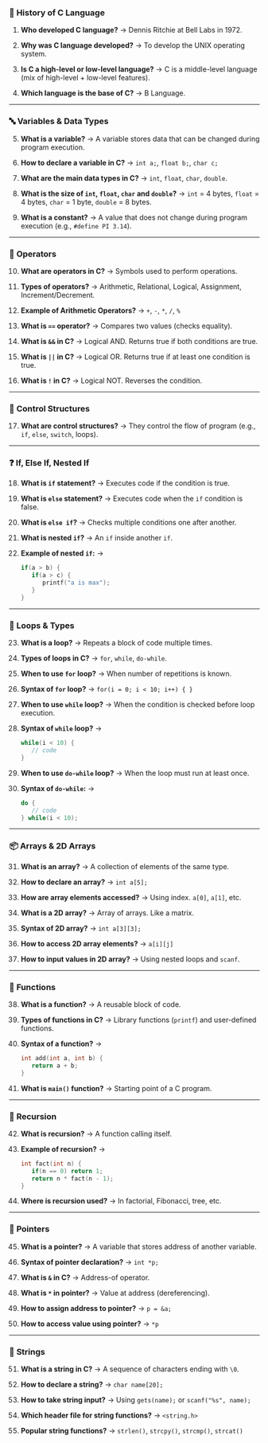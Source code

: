 
### 🧠 **History of C Language**

1. **Who developed C language?**
   → Dennis Ritchie at Bell Labs in 1972.

2. **Why was C language developed?**
   → To develop the UNIX operating system.

3. **Is C a high-level or low-level language?**
   → C is a middle-level language (mix of high-level + low-level features).

4. **Which language is the base of C?**
   → B Language.

---

### 🔤 **Variables & Data Types**

5. **What is a variable?**
   → A variable stores data that can be changed during program execution.

6. **How to declare a variable in C?**
   → `int a;`, `float b;`, `char c;`

7. **What are the main data types in C?**
   → `int`, `float`, `char`, `double`.

8. **What is the size of `int`, `float`, `char` and `double`?**
   → `int` = 4 bytes, `float` = 4 bytes, `char` = 1 byte, `double` = 8 bytes.

9. **What is a constant?**
   → A value that does not change during program execution (e.g., `#define PI 3.14`).

---

### 🔢 **Operators**

10. **What are operators in C?**
    → Symbols used to perform operations.

11. **Types of operators?**
    → Arithmetic, Relational, Logical, Assignment, Increment/Decrement.

12. **Example of Arithmetic Operators?**
    → `+`, `-`, `*`, `/`, `%`

13. **What is `==` operator?**
    → Compares two values (checks equality).

14. **What is `&&` in C?**
    → Logical AND. Returns true if both conditions are true.

15. **What is `||` in C?**
    → Logical OR. Returns true if at least one condition is true.

16. **What is `!` in C?**
    → Logical NOT. Reverses the condition.

---

### 🔄 **Control Structures**

17. **What are control structures?**
    → They control the flow of program (e.g., `if`, `else`, `switch`, loops).

---

### ❓ **If, Else If, Nested If**

18. **What is `if` statement?**
    → Executes code if the condition is true.

19. **What is `else` statement?**
    → Executes code when the `if` condition is false.

20. **What is `else if`?**
    → Checks multiple conditions one after another.

21. **What is nested `if`?**
    → An `if` inside another `if`.

22. **Example of nested `if`:**
    →

    ```c
    if(a > b) {
       if(a > c) {
          printf("a is max");
       }
    }
    ```

---

### 🔁 **Loops & Types**

23. **What is a loop?**
    → Repeats a block of code multiple times.

24. **Types of loops in C?**
    → `for`, `while`, `do-while`.

25. **When to use `for` loop?**
    → When number of repetitions is known.

26. **Syntax of `for` loop?**
    → `for(i = 0; i < 10; i++) { }`

27. **When to use `while` loop?**
    → When the condition is checked before loop execution.

28. **Syntax of `while` loop?**
    →

    ```c
    while(i < 10) {
       // code
    }
    ```

29. **When to use `do-while` loop?**
    → When the loop must run at least once.

30. **Syntax of `do-while`:**
    →

    ```c
    do {
       // code
    } while(i < 10);
    ```

---

### 📦 **Arrays & 2D Arrays**

31. **What is an array?**
    → A collection of elements of the same type.

32. **How to declare an array?**
    → `int a[5];`

33. **How are array elements accessed?**
    → Using index. `a[0]`, `a[1]`, etc.

34. **What is a 2D array?**
    → Array of arrays. Like a matrix.

35. **Syntax of 2D array?**
    → `int a[3][3];`

36. **How to access 2D array elements?**
    → `a[i][j]`

37. **How to input values in 2D array?**
    → Using nested loops and `scanf`.

---

### 🧮 **Functions**

38. **What is a function?**
    → A reusable block of code.

39. **Types of functions in C?**
    → Library functions (`printf`) and user-defined functions.

40. **Syntax of a function?**
    →

    ```c
    int add(int a, int b) {
       return a + b;
    }
    ```

41. **What is `main()` function?**
    → Starting point of a C program.

---

### 🔁 **Recursion**

42. **What is recursion?**
    → A function calling itself.

43. **Example of recursion?**
    →

    ```c
    int fact(int n) {
       if(n == 0) return 1;
       return n * fact(n - 1);
    }
    ```

44. **Where is recursion used?**
    → In factorial, Fibonacci, tree, etc.

---

### 🧷 **Pointers**

45. **What is a pointer?**
    → A variable that stores address of another variable.

46. **Syntax of pointer declaration?**
    → `int *p;`

47. **What is `&` in C?**
    → Address-of operator.

48. **What is `*` in pointer?**
    → Value at address (dereferencing).

49. **How to assign address to pointer?**
    → `p = &a;`

50. **How to access value using pointer?**
    → `*p`

---

### 🧵 **Strings**

51. **What is a string in C?**
    → A sequence of characters ending with `\0`.

52. **How to declare a string?**
    → `char name[20];`

53. **How to take string input?**
    → Using `gets(name);` or `scanf("%s", name);`

54. **Which header file for string functions?**
    → `<string.h>`

55. **Popular string functions?**
    → `strlen()`, `strcpy()`, `strcmp()`, `strcat()`
